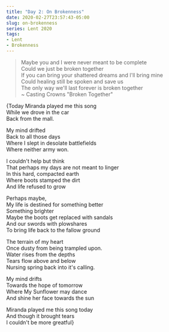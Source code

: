 ```yaml
---
title: "Day 2: On Brokenness"
date: 2020-02-27T23:57:43-05:00
slug: on-brokenness
series: Lent 2020
tags:
- Lent
- Brokenness
---
```

>Maybe you and I were never meant to be complete  
>Could we just be broken together  
>If you can bring your shattered dreams and I'll bring mine  
>Could healing still be spoken and save us  
>The only way we'll last forever is broken together  
>~ Casting Crowns "Broken Together"

{Today Miranda played me this song  
While we drove in the car  
Back from the mall.  

My mind drifted  
Back to all those days  
Where I slept in desolate battlefields  
Where neither army won.  

I couldn't help but think  
That perhaps my days are not meant to linger  
In this hard, compacted earth  
Where boots stamped the dirt  
And life refused to grow  

Perhaps maybe,  
My life is destined for something better  
Something brighter  
Maybe the boots get replaced with sandals  
And our swords with plowshares  
To bring life back to the fallow ground  

The terrain of my heart  
Once dusty from being trampled upon.  
Water rises from the depths  
Tears flow above and below  
Nursing spring back into it's calling.  

My mind drifts  
Towards the hope of tomorrow  
Where My Sunflower may dance  
And shine her face towards the sun  

Miranda played me this song today  
And though it brought tears  
I couldn't be more greatful}  
